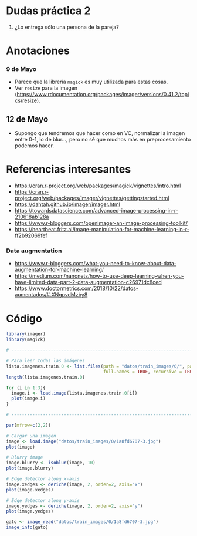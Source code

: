 # Dudas práctica 2

1. ¿Lo entrega sólo una persona de la pareja?


# Anotaciones

### 9 de Mayo
- Parece que la librería `magick` es muy utilizada para estas cosas.
- Ver `resize` para la imagen (https://www.rdocumentation.org/packages/imager/versions/0.41.2/topics/resize).

## 12 de Mayo
- Supongo que tendremos que hacer como en VC, normalizar la imagen entre 0-1, lo de blur..., pero no sé que muchos más en preprocesamiento podemos hacer.


# Referencias interesantes

- https://cran.r-project.org/web/packages/magick/vignettes/intro.html
- https://cran.r-project.org/web/packages/imager/vignettes/gettingstarted.html
- https://dahtah.github.io/imager/imager.html
- https://towardsdatascience.com/advanced-image-processing-in-r-210618ab128a
- https://www.r-bloggers.com/openimager-an-image-processing-toolkit/
- https://heartbeat.fritz.ai/image-manipulation-for-machine-learning-in-r-ff2b92069fef

### Data augmentation
- https://www.r-bloggers.com/what-you-need-to-know-about-data-augmentation-for-machine-learning/
- https://medium.com/nanonets/how-to-use-deep-learning-when-you-have-limited-data-part-2-data-augmentation-c26971dc8ced
- https://www.doctormetrics.com/2018/10/22/datos-aumentados/#.XNgpvdMzby8

# Código

~~~r
library(imager)
library(magick)

# ------------------------------------------------------------------------------------------

# Para leer todas las imágenes
lista.imagenes.train.0 <- list.files(path = "datos/train_images/0/", pattern = "*.jpg",
                                     full.names = TRUE, recursive = TRUE)
length(lista.imagenes.train.0)

for (i in 1:3){
  image.i <- load.image(lista.imagenes.train.0[i])
  plot(image.i)
}

# ------------------------------------------------------------------------------------------

par(mfrow=c(2,2))

# Cargar una imagen
image <- load.image("datos/train_images/0/1a8fd6707-3.jpg")
plot(image)

# Blurry image
image.blurry <- isoblur(image, 10)
plot(image.blurry)

# Edge detector along x-axis
image.xedges <- deriche(image, 2, order=2, axis="x")
plot(image.xedges)

# Edge detector along y-axis
image.yedges <- deriche(image, 2, order=2, axis="y")
plot(image.yedges)

gato <- image_read("datos/train_images/0/1a8fd6707-3.jpg")
image_info(gato)
~~~

